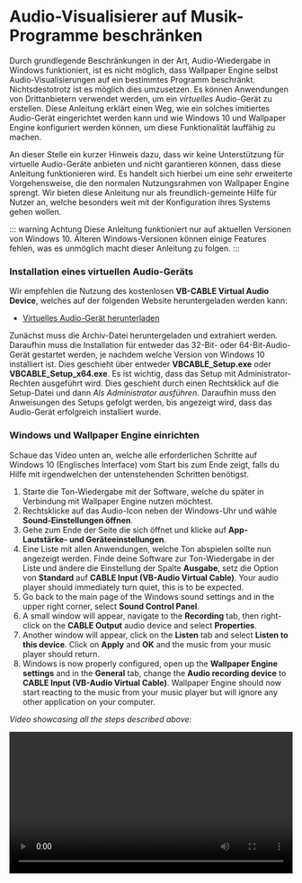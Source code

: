 # Audio-Visualisierer auf Musik-Programme beschränken

Durch grundlegende Beschränkungen in der Art, Audio-Wiedergabe in Windows funktioniert, ist es nicht möglich, dass Wallpaper Engine selbst Audio-Visualisierungen auf ein bestimmtes Programm beschränkt. Nichtsdestotrotz ist es möglich dies umzusetzen. Es können Anwendungen von Drittanbietern verwendet werden, um ein *virtuelles* Audio-Gerät zu erstellen. Diese Anleitung erklärt einen Weg, wie ein solches imitiertes Audio-Gerät eingerichtet werden kann und wie Windows 10 und Wallpaper Engine konfiguriert werden können, um diese Funktionalität lauffähig zu machen.

An dieser Stelle ein kurzer Hinweis dazu, dass wir keine Unterstützung für virtuelle Audio-Geräte anbieten und nicht garantieren können, dass diese Anleitung funktionieren wird. Es handelt sich hierbei um eine sehr erweiterte Vorgehensweise, die den normalen Nutzungsrahmen von Wallpaper Engine sprengt. Wir bieten diese Anleitung nur als freundlich-gemeinte Hilfe für Nutzer an, welche besonders weit mit der Konfiguration ihres Systems gehen wollen.

::: warning
Achtung Diese Anleitung funktioniert nur auf aktuellen Versionen von Windows 10. Älteren Windows-Versionen können einige Features fehlen, was es unmöglich macht dieser Anleitung zu folgen.
:::

### Installation eines virtuellen Audio-Geräts

Wir empfehlen die Nutzung des kostenlosen **VB-CABLE Virtual Audio Device**, welches auf der folgenden Website heruntergeladen werden kann:

* [Virtuelles Audio-Gerät herunterladen](https://www.vb-audio.com/Cable/)

Zunächst muss die Archiv-Datei heruntergeladen und extrahiert werden. Daraufhin muss die Installation für entweder das 32-Bit- oder 64-Bit-Audio-Gerät gestartet werden, je nachdem welche Version von Windows 10 installiert ist. Dies geschieht über entweder **VBCABLE_Setup.exe** oder **VBCABLE_Setup_x64.exe**. Es ist wichtig, dass das Setup mit Administrator-Rechten ausgeführt wird. Dies geschieht durch einen Rechtsklick auf die Setup-Datei und dann *Als Administrator ausführen*. Daraufhin muss den Anweisungen des Setups gefolgt werden, bis angezeigt wird, dass das Audio-Gerät erfolgreich installiert wurde.

### Windows und Wallpaper Engine einrichten

Schaue das Video unten an, welche alle erforderlichen Schritte auf Windows 10 (Englisches Interface) vom Start bis zum Ende zeigt, falls du Hilfe mit irgendwelchen der untenstehenden Schritten benötigst.

1. Starte die Ton-Wiedergabe mit der Software, welche du später in Verbindung mit Wallpaper Engine nutzen möchtest.
2. Rechtsklicke auf das Audio-Icon neben der Windows-Uhr und wähle **Sound-Einstellungen öffnen**.
3. Gehe zum Ende der Seite die sich öffnet und klicke auf **App-Lautstärke- und Geräteeinstellungen**.
4. Eine Liste mit allen Anwendungen, welche Ton abspielen sollte nun angezeigt werden. Finde deine Software zur Ton-Wiedergabe in der Liste und ändere die Einstellung der Spalte **Ausgabe**, setz die Option von **Standard** auf **CABLE Input (VB-Audio Virtual Cable)**. Your audio player should immediately turn quiet, this is to be expected.
5. Go back to the main page of the Windows sound settings and in the upper right corner, select **Sound Control Panel**.
6. A small window will appear, navigate to the **Recording** tab, then right-click on the **CABLE Output** audio device and select **Properties**.
7. Another window will appear, click on the **Listen** tab and select **Listen to this device**. Click on **Apply** and **OK** and the music from your music player should return.
8. Windows is now properly configured, open up the **Wallpaper Engine settings** and in the **General** tab, change the **Audio recording device** to **CABLE Input (VB-Audio Virtual Cable)**. Wallpaper Engine should now start reacting to the music from your music player but will ignore any other application on your computer.

*Video showcasing all the steps described above:*

<video width="100%" controls>
  <source src="/videos/audioinputdevice.mp4" type="video/mp4">
  Your browser does not support the video tag.
</video>
